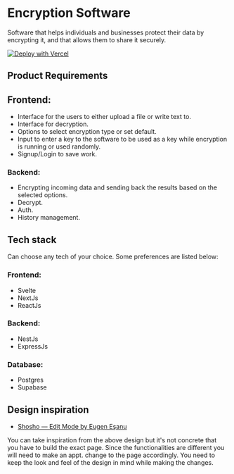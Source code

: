 # Encryption Software

Software that helps individuals and businesses protect their data by encrypting it, and that allows them to share it securely.

[![Deploy with Vercel](https://vercel.com/button)](https://vercel.com/new/clone?repository-url=https%3A%2F%2Fgithub.com%2FSaicharanKandukuri%2Fencryption-software&env=VITE_APP_ENDPOINT,VITE_APP_PROJECT,VITE_APP_COLLECTION_ID,VITE_APP_DATABASE_ID,VITE_APP_BUCKET_ID,VERCEL_URL&project-name=encryption-software&repository-name=encryption-software-git&demo-title=encryption%20software&demo-description=Software%20that%20helps%20individuals%20and%20businesses%20protect%20their%20data%20by%20encrypting%20it%2C%20and%20that%20allows%20them%20to%20share%20it%20securely.&demo-url=https%3A%2F%2Fencryption-software.vercel.app%2F&demo-image=https%3A%2F%2Fuser-images.githubusercontent.com%2F68287637%2F215053221-bc249a0a-9f17-4491-a152-54a01dee49e4.png)


## Product Requirements

## Frontend:

- Interface for the users to either upload a file or write text to.
- Interface for decryption.
- Options to select encryption type or set default.
- Input to enter a key to the software to be used as a key while encryption is running or used randomly.
- Signup/Login to save work.

### Backend:

- Encrypting incoming data and sending back the results based on the selected options.
- Decrypt.
- Auth.
- History management.

## Tech stack

Can choose any tech of your choice. Some preferences are listed below:

### Frontend:

- Svelte
- NextJs
- ReactJs

### Backend:

- NestJs
- ExpressJs

### Database:

- Postgres
- Supabase

## Design inspiration

- [Shosho — Edit Mode by Eugen Eşanu](https://dribbble.com/shots/14093098-Shosho-Edit-Mode/attachments/5714520?mode=media)

You can take inspiration from the above design but it's not concrete that you have to build the exact page. Since the functionalities are different you will need to make an appt. change to the page accordingly. You need to keep the look and feel of the design in mind while making the changes.
